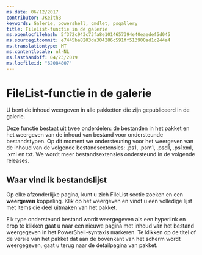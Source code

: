 ```yaml
---
ms.date: 06/12/2017
contributor: JKeithB
keywords: Galerie, powershell, cmdlet, psgallery
title: FileList-functie in de galerie
ms.openlocfilehash: 5f372c943c73fa8e1014657394e40eaedef5d045
ms.sourcegitcommit: e7445ba8203da304286c591ff513900ad1c244a4
ms.translationtype: MT
ms.contentlocale: nl-NL
ms.lasthandoff: 04/23/2019
ms.locfileid: "62084807"
---
```

# <a name="filelist-feature-in-the-gallery"></a>FileList-functie in de galerie

U bent de inhoud weergeven in alle pakketten die zijn gepubliceerd in de galerie.

Deze functie bestaat uit twee onderdelen: de bestanden in het pakket en het weergeven van de inhoud van bestand voor ondersteunde bestandstypen. Op dit moment we ondersteuning voor het weergeven van de inhoud van de volgende bestandsextensies: .ps1, .psm1, .psd1, .ps1xml, .xml en txt. We wordt meer bestandsextensies ondersteund in de volgende releases.

## <a name="where-to-find-filelist"></a>Waar vind ik bestandslijst

Op elke afzonderlijke pagina, kunt u zich FileList sectie zoeken en een **weergeven** koppeling. Klik op het weergeven en vindt u een volledige lijst met items die deel uitmaken van het pakket.

Elk type ondersteund bestand wordt weergegeven als een hyperlink en erop te klikken gaat u naar een nieuwe pagina met inhoud van het bestand weergegeven in het PowerShell-syntaxis markeren. Te klikken op de titel of de versie van het pakket dat aan de bovenkant van het scherm wordt weergegeven, gaat u terug naar de detailpagina van pakket.
